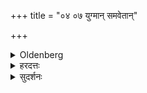 +++
title = "०४ ०७ युग्मान् समवेतान्"

+++

<details><summary>Oldenberg</summary>

7. With the next (verse; M. I, 1, 7) let him send an even number of persons who have assembled there, and who are versed in the Mantras, to fetch water.
</details>

<details><summary>हरदत्तः</summary>

वधूस्नापनार्थानामपामाहरणं **उत्तरयर्चा** "व्युक्षत्क्रूरम्" इत्येतया ।
मन्त्रवतः श्रुतवतः **प्रहिणुयात्** प्रस्थापयेत् ।
"तथा मङ्गलानी"त्येव सिद्धे युग्मवचनं पञ्चभिर्मन्त्रैः स्नापनं वक्ष्यति, तत्र प्रतिमन्त्रं स्नापनावृत्तिः ।
तत्र च स्नापनस्यायुग्मत्वात् तदर्थानामुदकुम्भानामप्ययुग्मत्वं स्यात् ।
एवमाहर्तॄणां ब्राह्मणानामपि ।
अतो युग्मानित्युच्यते ।
तेन प्रतिमन्त्रं कुम्भभेदः प्रतिकुम्भं ब्राह्मणभेदश्च सिद्धो भवति ।
तत्र यदि चत्वारः कुम्भाः चतुर्थेन कुम्भेन चतुर्थपञ्चमाभ्यां मन्त्राभ्यामभिषेकः ।
यदा त्वष्टौ तदा प्रतिमन्त्रं पञ्चभिस्तूष्णीमितरैः ।
समवेतवचनमुदकाहरणे सह प्रवृत्त्यर्थम् ।
मन्त्रवत इति ब्राह्मणानां ग्रहणम्, "आस्यै ब्राह्मणा" इति मन्त्रे दर्शनात् ॥७॥
</details>

<details><summary>सुदर्शनः</summary>

**युग्मान्** समसङ्ख्याकान् ।
**समवेतान्मन्त्रवत** इति पूर्ववत् ।
**उत्तरया** "व्युक्षत्क्रूरम्" इत्येतया प्रैषत्वादुच्चैः प्रयुक्तयाद्भ्यः ** प्रहिणुयात्** वधूस्नापनार्था अप आहर्तुं प्रेषयेत् ।
एते च ब्राह्मणा एव, "आस्यै ब्राह्मणा" इति मन्त्रलिङ्गात् ।
ते च ब्राह्मणा यास्वप्सु पुरुषाः स्नानादिषु पूर्वं न मृताः ताभ्यस्तृणावकाद्यपनीयाप आनन्यन्ति ; "अवीरघ्नीः" इति मन्त्रलिङ्गात् ॥७॥
</details>
